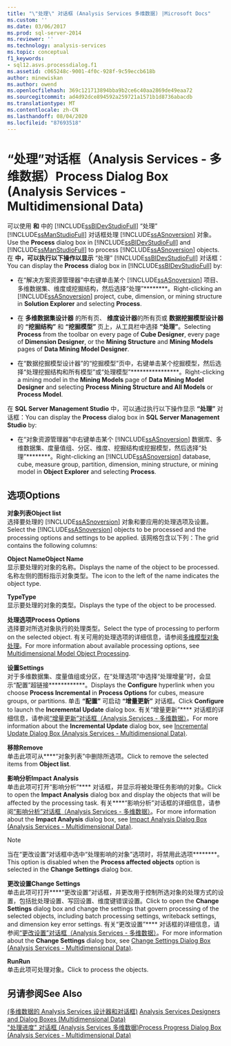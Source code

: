 ```yaml
---
title: "\"处理\" 对话框 (Analysis Services 多维数据) |Microsoft Docs"
ms.custom: ''
ms.date: 03/06/2017
ms.prod: sql-server-2014
ms.reviewer: ''
ms.technology: analysis-services
ms.topic: conceptual
f1_keywords:
- sql12.asvs.processdialog.f1
ms.assetid: c065248c-9001-4f0c-928f-9c59eccb618b
author: minewiskan
ms.author: owend
ms.openlocfilehash: 369c121713894bba9b2ce6c40aa2869de49eaa72
ms.sourcegitcommit: ad4d92dce894592a259721a1571b1d8736abacdb
ms.translationtype: MT
ms.contentlocale: zh-CN
ms.lasthandoff: 08/04/2020
ms.locfileid: "87693518"
---
```

# <a name="process-dialog-box-analysis-services---multidimensional-data"></a><span data-ttu-id="fcd56-102">“处理”对话框（Analysis Services - 多维数据）</span><span class="sxs-lookup"><span data-stu-id="fcd56-102">Process Dialog Box (Analysis Services - Multidimensional Data)</span></span>
  <span data-ttu-id="fcd56-103">可以使用 **和** 中的 [!INCLUDE[ssBIDevStudioFull](../includes/ssbidevstudiofull-md.md)] “处理” [!INCLUDE[ssManStudioFull](../includes/ssmanstudiofull-md.md)] 对话框处理 [!INCLUDE[ssASnoversion](../includes/ssasnoversion-md.md)] 对象。</span><span class="sxs-lookup"><span data-stu-id="fcd56-103">Use the **Process** dialog box in [!INCLUDE[ssBIDevStudioFull](../includes/ssbidevstudiofull-md.md)] and [!INCLUDE[ssManStudioFull](../includes/ssmanstudiofull-md.md)] to process [!INCLUDE[ssASnoversion](../includes/ssasnoversion-md.md)] objects.</span></span> <span data-ttu-id="fcd56-104">在 **中，可以执行以下操作以显示** “处理” [!INCLUDE[ssBIDevStudioFull](../includes/ssbidevstudiofull-md.md)] 对话框：</span><span class="sxs-lookup"><span data-stu-id="fcd56-104">You can display the **Process** dialog box in [!INCLUDE[ssBIDevStudioFull](../includes/ssbidevstudiofull-md.md)] by:</span></span>  
  
-   <span data-ttu-id="fcd56-105">在“解决方案资源管理器”中右键单击某个 [!INCLUDE[ssASnoversion](../includes/ssasnoversion-md.md)] 项目、多维数据集、维度或挖掘结构，然后选择“处理”\*\*\*\*\*\*\*\*。</span><span class="sxs-lookup"><span data-stu-id="fcd56-105">Right-clicking an [!INCLUDE[ssASnoversion](../includes/ssasnoversion-md.md)] project, cube, dimension, or mining structure in **Solution Explorer** and selecting **Process**.</span></span>  
  
-   <span data-ttu-id="fcd56-106">在 **多维数据集设计器** 的所有页、 **维度设计器**的所有页或 **数据挖掘模型设计器**的 **“挖掘结构”** 和 **“挖掘模型”** 页上，从工具栏中选择 **“处理”**。</span><span class="sxs-lookup"><span data-stu-id="fcd56-106">Selecting **Process** from the toolbar on every page of **Cube Designer**, every page of **Dimension Designer**, or the **Mining Structure** and **Mining Models** pages of **Data Mining Model Designer**.</span></span>  
  
-   <span data-ttu-id="fcd56-107">在“数据挖掘模型设计器”的“挖掘模型”页中，右键单击某个挖掘模型，然后选择“处理挖掘结构和所有模型”或“处理模型”\*\*\*\*\*\*\*\*\*\*\*\*\*\*\*\*。</span><span class="sxs-lookup"><span data-stu-id="fcd56-107">Right-clicking a mining model in the **Mining Models** page of **Data Mining Model Designer** and selecting **Process Mining Structure and All Models** or **Process Model**.</span></span>  
  
 <span data-ttu-id="fcd56-108">在 **SQL Server Management Studio** 中，可以通过执行以下操作显示 **“处理”** 对话框：</span><span class="sxs-lookup"><span data-stu-id="fcd56-108">You can display the **Process** dialog box in **SQL Server Management Studio** by:</span></span>  
  
-   <span data-ttu-id="fcd56-109">在“对象资源管理器”中右键单击某个 [!INCLUDE[ssASnoversion](../includes/ssasnoversion-md.md)] 数据库、多维数据集、度量值组、分区、维度、挖掘结构或挖掘模型，然后选择“处理”\*\*\*\*\*\*\*\*。</span><span class="sxs-lookup"><span data-stu-id="fcd56-109">Right-clicking an [!INCLUDE[ssASnoversion](../includes/ssasnoversion-md.md)] database, cube, measure group, partition, dimension, mining structure, or mining model in **Object Explorer** and selecting **Process**.</span></span>  
  
## <a name="options"></a><span data-ttu-id="fcd56-110">选项</span><span class="sxs-lookup"><span data-stu-id="fcd56-110">Options</span></span>  
 <span data-ttu-id="fcd56-111">**对象列表**</span><span class="sxs-lookup"><span data-stu-id="fcd56-111">**Object list**</span></span>  
 <span data-ttu-id="fcd56-112">选择要处理的 [!INCLUDE[ssASnoversion](../includes/ssasnoversion-md.md)] 对象和要应用的处理选项及设置。</span><span class="sxs-lookup"><span data-stu-id="fcd56-112">Select the [!INCLUDE[ssASnoversion](../includes/ssasnoversion-md.md)] objects to be processed and the processing options and settings to be applied.</span></span> <span data-ttu-id="fcd56-113">该网格包含以下列：</span><span class="sxs-lookup"><span data-stu-id="fcd56-113">The grid contains the following columns:</span></span>  
  
 <span data-ttu-id="fcd56-114">**Object Name**</span><span class="sxs-lookup"><span data-stu-id="fcd56-114">**Object Name**</span></span>  
 <span data-ttu-id="fcd56-115">显示要处理的对象的名称。</span><span class="sxs-lookup"><span data-stu-id="fcd56-115">Displays the name of the object to be processed.</span></span> <span data-ttu-id="fcd56-116">名称左侧的图标指示对象类型。</span><span class="sxs-lookup"><span data-stu-id="fcd56-116">The icon to the left of the name indicates the object type.</span></span>  
  
 <span data-ttu-id="fcd56-117">**Type**</span><span class="sxs-lookup"><span data-stu-id="fcd56-117">**Type**</span></span>  
 <span data-ttu-id="fcd56-118">显示要处理的对象的类型。</span><span class="sxs-lookup"><span data-stu-id="fcd56-118">Displays the type of the object to be processed.</span></span>  
  
 <span data-ttu-id="fcd56-119">**处理选项**</span><span class="sxs-lookup"><span data-stu-id="fcd56-119">**Process Options**</span></span>  
 <span data-ttu-id="fcd56-120">选择要对所选对象执行的处理类型。</span><span class="sxs-lookup"><span data-stu-id="fcd56-120">Select the type of processing to perform on the selected object.</span></span> <span data-ttu-id="fcd56-121">有关可用的处理选项的详细信息，请参阅[多维模型对象处理](multidimensional-models/processing-a-multidimensional-model-analysis-services.md)。</span><span class="sxs-lookup"><span data-stu-id="fcd56-121">For more information about available processing options, see [Multidimensional Model Object Processing](multidimensional-models/processing-a-multidimensional-model-analysis-services.md).</span></span>  
  
 <span data-ttu-id="fcd56-122">**设置**</span><span class="sxs-lookup"><span data-stu-id="fcd56-122">**Settings**</span></span>  
 <span data-ttu-id="fcd56-123">对于多维数据集、度量值组或分区，在“处理选项”中选择“处理增量”时，会显示“配置”超链接\*\*\*\*\*\*\*\*\*\*\*\*。</span><span class="sxs-lookup"><span data-stu-id="fcd56-123">Displays the **Configure** hyperlink when you choose **Process Incremental** in **Process Options** for cubes, measure groups, or partitions.</span></span> <span data-ttu-id="fcd56-124">单击 **“配置”** 可启动 **“增量更新”** 对话框。</span><span class="sxs-lookup"><span data-stu-id="fcd56-124">Click **Configure** to launch the **Incremental Update** dialog box.</span></span> <span data-ttu-id="fcd56-125">有关“增量更新”\*\*\*\* 对话框的详细信息，请参阅[“增量更新”对话框（Analysis Services - 多维数据）](incremental-update-dialog-box-analysis-services-multidimensional-data.md)。</span><span class="sxs-lookup"><span data-stu-id="fcd56-125">For more information about the **Incremental Update** dialog box, see [Incremental Update Dialog Box &#40;Analysis Services - Multidimensional Data&#41;](incremental-update-dialog-box-analysis-services-multidimensional-data.md).</span></span>  
  
 <span data-ttu-id="fcd56-126">**移除**</span><span class="sxs-lookup"><span data-stu-id="fcd56-126">**Remove**</span></span>  
 <span data-ttu-id="fcd56-127">单击此项可从\*\*\*\*“对象列表”中删除所选项。</span><span class="sxs-lookup"><span data-stu-id="fcd56-127">Click to remove the selected items from **Object list**.</span></span>  
  
 <span data-ttu-id="fcd56-128">**影响分析**</span><span class="sxs-lookup"><span data-stu-id="fcd56-128">**Impact Analysis**</span></span>  
 <span data-ttu-id="fcd56-129">单击此项可打开“影响分析”\*\*\*\* 对话框，并显示将被处理任务影响的对象。</span><span class="sxs-lookup"><span data-stu-id="fcd56-129">Click to open the **Impact Analysis** dialog box and display the objects that will be affected by the processing task.</span></span> <span data-ttu-id="fcd56-130">有关\*\*\*\*“影响分析”对话框的详细信息，请参阅[“影响分析”对话框（Analysis Services - 多维数据）](impact-analysis-dialog-box-analysis-services-multidimensional-data.md)。</span><span class="sxs-lookup"><span data-stu-id="fcd56-130">For more information about the **Impact Analysis** dialog box, see [Impact Analysis Dialog Box &#40;Analysis Services - Multidimensional Data&#41;](impact-analysis-dialog-box-analysis-services-multidimensional-data.md).</span></span>  
  
> [!NOTE]  
>  <span data-ttu-id="fcd56-131">当在“更改设置”对话框中选中“处理影响的对象”选项时，将禁用此选项\*\*\*\*\*\*\*\*。</span><span class="sxs-lookup"><span data-stu-id="fcd56-131">This option is disabled when the **Process affected objects** option is selected in the **Change Settings** dialog box.</span></span>  
  
 <span data-ttu-id="fcd56-132">**更改设置**</span><span class="sxs-lookup"><span data-stu-id="fcd56-132">**Change Settings**</span></span>  
 <span data-ttu-id="fcd56-133">单击此项可打开\*\*\*\*“更改设置”对话框，并更改用于控制所选对象的处理方式的设置，包括批处理设置、写回设置、维度键错误设置。</span><span class="sxs-lookup"><span data-stu-id="fcd56-133">Click to open the **Change Settings** dialog box and change the settings that govern processing of the selected objects, including batch processing settings, writeback settings, and dimension key error settings.</span></span> <span data-ttu-id="fcd56-134">有关“更改设置”\*\*\*\* 对话框的详细信息，请参阅[“更改设置”对话框（Analysis Services - 多维数据）](change-settings-dialog-box-analysis-services-multidimensional-data.md)。</span><span class="sxs-lookup"><span data-stu-id="fcd56-134">For more information about the **Change Settings** dialog box, see [Change Settings Dialog Box &#40;Analysis Services - Multidimensional Data&#41;](change-settings-dialog-box-analysis-services-multidimensional-data.md).</span></span>  
  
 <span data-ttu-id="fcd56-135">**Run**</span><span class="sxs-lookup"><span data-stu-id="fcd56-135">**Run**</span></span>  
 <span data-ttu-id="fcd56-136">单击此项可处理对象。</span><span class="sxs-lookup"><span data-stu-id="fcd56-136">Click to process the objects.</span></span>  
  
## <a name="see-also"></a><span data-ttu-id="fcd56-137">另请参阅</span><span class="sxs-lookup"><span data-stu-id="fcd56-137">See Also</span></span>  
 <span data-ttu-id="fcd56-138">[&#40;多维数据的 Analysis Services 设计器和对话框&#41;](analysis-services-designers-and-dialog-boxes-multidimensional-data.md) </span><span class="sxs-lookup"><span data-stu-id="fcd56-138">[Analysis Services Designers and Dialog Boxes &#40;Multidimensional Data&#41;](analysis-services-designers-and-dialog-boxes-multidimensional-data.md) </span></span>  
 [<span data-ttu-id="fcd56-139">"处理进度" 对话框 &#40;Analysis Services 多维数据&#41;</span><span class="sxs-lookup"><span data-stu-id="fcd56-139">Process Progress Dialog Box &#40;Analysis Services - Multidimensional Data&#41;</span></span>](process-progress-dialog-box-analysis-services-multidimensional-data.md)  
  
  
